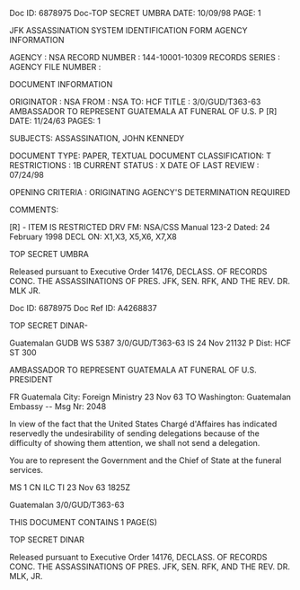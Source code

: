Doc ID: 6878975
Doc-TOP SECRET UMBRA
DATE: 10/09/98
PAGE: 1

JFK ASSASSINATION SYSTEM
IDENTIFICATION FORM
AGENCY INFORMATION

AGENCY : NSA
RECORD NUMBER : 144-10001-10309
RECORDS SERIES :
AGENCY FILE NUMBER :

DOCUMENT INFORMATION

ORIGINATOR : NSA
FROM : NSA
TO: HCF
TITLE :
3/0/GUD/T363-63 AMBASSADOR TO REPRESENT GUATEMALA AT FUNERAL OF U.S. P [R]
DATE: 11/24/63
PAGES: 1

SUBJECTS:
ASSASSINATION, JOHN KENNEDY

DOCUMENT TYPE: PAPER, TEXTUAL DOCUMENT
CLASSIFICATION: T
RESTRICTIONS : 1B
CURRENT STATUS : X
DATE OF LAST REVIEW : 07/24/98

OPENING CRITERIA :
ORIGINATING AGENCY'S DETERMINATION REQUIRED

COMMENTS:

[R] - ITEM IS RESTRICTED
DRV FM: NSA/CSS Manual 123-2
Dated: 24 February 1998
DECL ON: X1,X3, X5,X6, X7,X8

TOP SECRET UMBRA

Released pursuant to Executive Order 14176, DECLASS. OF RECORDS CONC. THE ASSASSINATIONS OF PRES. JFK, SEN.
RFK, AND THE REV. DR. MLK JR.

Doc ID: 6878975
Doc Ref ID: A4268837

TOP SECRET DINAR-

Guatemalan GUDB WS 5387 3/0/GUD/T363-63
IS 24 Nov 21132 Ρ
Dist: HCF
ST 300

AMBASSADOR TO REPRESENT GUATEMALA AT FUNERAL OF U.S. PRESIDENT

FR Guatemala City: Foreign Ministry 23 Nov 63
TO Washington: Guatemalan Embassy --
Msg Nr: 2048

In view of the fact that the United States Chargé d'Affaires
has indicated reservedly the undesirability of sending delegations
because of the difficulty of showing them attention, we shall
not send a delegation.

You are to represent the Government and the Chief of
State at the funeral services.

MS 1 CN ILC ΤΙ 23 Nov 63 1825Z

Guatemalan 3/0/GUD/T363-63

THIS DOCUMENT CONTAINS 1 PAGE(S)

TOP SECRET DINAR

Released pursuant to Executive Order 14176, DECLASS. OF RECORDS CONC. THE ASSASSINATIONS OF PRES. JFK, SEN.
RFK, AND THE REV. DR. MLK, JR.

